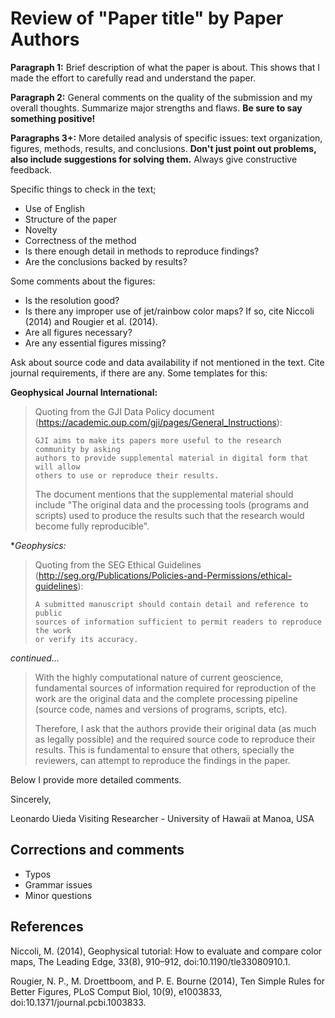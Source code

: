 # Review of "Paper title" by Paper Authors

**Paragraph 1:**
Brief description of what the paper is about.
This shows that I made the effort to carefully read and understand the paper.

**Paragraph 2:**
General comments on the quality of the submission and my overall thoughts.
Summarize major strengths and flaws.
**Be sure to say something positive!**

**Paragraphs 3+:**
More detailed analysis of specific issues: text organization, figures, methods,
results, and conclusions.
**Don't just point out problems, also include suggestions for solving them.**
Always give constructive feedback.

Specific things to check in the text;
* Use of English
* Structure of the paper
* Novelty
* Correctness of the method
* Is there enough detail in methods to reproduce findings?
* Are the conclusions backed by results?

Some comments about the figures:
* Is the resolution good?
* Is there any improper use of jet/rainbow color maps? If so, cite Niccoli
  (2014) and Rougier et al. (2014).
* Are all figures necessary?
* Are any essential figures missing?

Ask about source code and data availability if not mentioned in the text.
Cite journal requirements, if there are any.
Some templates for this:

**Geophysical Journal International:**

> Quoting from the GJI Data Policy document (https://academic.oup.com/gji/pages/General_Instructions):
>
>     GJI aims to make its papers more useful to the research community by asking
>     authors to provide supplemental material in digital form that will allow
>     others to use or reproduce their results.
>
> The document mentions that the supplemental material should include "The
> original data and the processing tools (programs and scripts) used to produce
> the results such that the research would become fully reproducible".

**Geophysics:*

> Quoting from the SEG Ethical Guidelines (http://seg.org/Publications/Policies-and-Permissions/ethical-guidelines):
>
>     A submitted manuscript should contain detail and reference to public
>     sources of information sufficient to permit readers to reproduce the work
>     or verify its accuracy.
>

*continued...*

> With the highly computational nature of current geoscience, fundamental
> sources of information required for reproduction of the work are the original
> data and the complete processing pipeline (source code, names and versions of
> programs, scripts, etc).
>
> Therefore, I ask that the authors provide their original data (as much as
> legally possible) and the required source code to reproduce their results.
> This is fundamental to ensure that others, specially the reviewers, can
> attempt to reproduce the findings in the paper.


Below I provide more detailed comments.

Sincerely,

Leonardo Uieda
Visiting Researcher - University of Hawaii at Manoa, USA


## Corrections and comments

* Typos
* Grammar issues
* Minor questions


## References

Niccoli, M. (2014), Geophysical tutorial: How to evaluate and compare color
maps, The Leading Edge, 33(8), 910–912, doi:10.1190/tle33080910.1.

Rougier, N. P., M. Droettboom, and P. E. Bourne (2014), Ten Simple Rules for
Better Figures, PLoS Comput Biol, 10(9), e1003833,
doi:10.1371/journal.pcbi.1003833.
